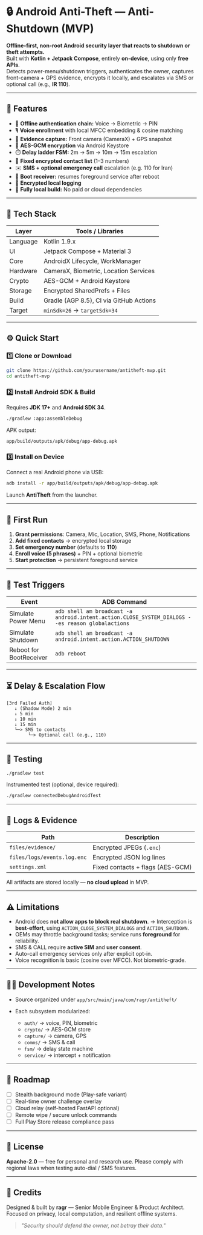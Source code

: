 # 🔒 Android Anti-Theft — Anti-Shutdown (MVP)

**Offline-first, non-root Android security layer that reacts to shutdown or theft attempts.**  
Built with **Kotlin + Jetpack Compose**, entirely **on-device**, using only **free APIs**.  
Detects power-menu/shutdown triggers, authenticates the owner, captures front-camera + GPS evidence, encrypts it locally, and escalates via SMS or optional call (e.g., **IR 110**).

---

## 🚀 Features

- 🧠 **Offline authentication chain:** Voice → Biometric → PIN  
- 🎙️ **Voice enrollment** with local MFCC embedding & cosine matching  
- 📸 **Evidence capture:** Front camera (CameraX) + GPS snapshot  
- 🔐 **AES-GCM encryption** via Android Keystore  
- ⏱️ **Delay ladder FSM:** 2m → 5m → 10m → 15m escalation  
- 📱 **Fixed encrypted contact list** (1–3 numbers)  
- ✉️ **SMS + optional emergency call** escalation (e.g. 110 for Iran)  
- 🔁 **Boot receiver:** resumes foreground service after reboot  
- 🧾 **Encrypted local logging**  
- 🧩 **Fully local build:** No paid or cloud dependencies  

---

## 🧱 Tech Stack

| Layer | Tools / Libraries |
|-------|--------------------|
| Language | Kotlin 1.9.x |
| UI | Jetpack Compose + Material 3 |
| Core | AndroidX Lifecycle, WorkManager |
| Hardware | CameraX, Biometric, Location Services |
| Crypto | AES-GCM + Android Keystore |
| Storage | Encrypted SharedPrefs + Files |
| Build | Gradle (AGP 8.5), CI via GitHub Actions |
| Target | `minSdk=26` → `targetSdk=34` |

---

## ⚙️ Quick Start

### 1️⃣ Clone or Download
```bash
git clone https://github.com/yourusername/antitheft-mvp.git
cd antitheft-mvp
````

### 2️⃣ Install Android SDK & Build

Requires **JDK 17+** and **Android SDK 34**.

```bash
./gradlew :app:assembleDebug
```

APK output:

```
app/build/outputs/apk/debug/app-debug.apk
```

### 3️⃣ Install on Device

Connect a real Android phone via USB:

```bash
adb install -r app/build/outputs/apk/debug/app-debug.apk
```

Launch **AntiTheft** from the launcher.

---

## 📲 First Run

1. **Grant permissions**: Camera, Mic, Location, SMS, Phone, Notifications
2. **Add fixed contacts** → encrypted local storage
3. **Set emergency number** (defaults to **110**)
4. **Enroll voice (5 phrases)** + PIN + optional biometric
5. **Start protection** → persistent foreground service

---

## 🔁 Test Triggers

| Event                   | ADB Command                                                                                      |
| ----------------------- | ------------------------------------------------------------------------------------------------ |
| Simulate Power Menu     | `adb shell am broadcast -a android.intent.action.CLOSE_SYSTEM_DIALOGS --es reason globalactions` |
| Simulate Shutdown       | `adb shell am broadcast -a android.intent.action.ACTION_SHUTDOWN`                                |
| Reboot for BootReceiver | `adb reboot`                                                                                     |

---

## ⏳ Delay & Escalation Flow

```
[3rd Failed Auth] 
   ↓ (Shadow Mode) 2 min
   ↓ 5 min
   ↓ 10 min
   ↓ 15 min
   └─> SMS to contacts
        └─> Optional call (e.g., 110)
```

---

## 🧪 Testing

```bash
./gradlew test
```

Instrumented test (optional, device required):

```bash
./gradlew connectedDebugAndroidTest
```

---

## 📂 Logs & Evidence

| Path                        | Description                      |
| --------------------------- | -------------------------------- |
| `files/evidence/`           | Encrypted JPEGs (`.enc`)         |
| `files/logs/events.log.enc` | Encrypted JSON log lines         |
| `settings.xml`              | Fixed contacts + flags (AES-GCM) |

All artifacts are stored locally — **no cloud upload** in MVP.

---

## ⚠️ Limitations

* Android does **not allow apps to block real shutdown**.
  → Interception is **best-effort**, using `ACTION_CLOSE_SYSTEM_DIALOGS` and `ACTION_SHUTDOWN`.
* OEMs may throttle background tasks; service runs **foreground** for reliability.
* SMS & CALL require **active SIM** and **user consent**.
* Auto-call emergency services only after explicit opt-in.
* Voice recognition is basic (cosine over MFCC). Not biometric-grade.

---

## 🧑‍💻 Development Notes

* Source organized under `app/src/main/java/com/ragr/antitheft/`
* Each subsystem modularized:

  * `auth/` → voice, PIN, biometric
  * `crypto/` → AES-GCM store
  * `capture/` → camera, GPS
  * `comms/` → SMS & call
  * `fsm/` → delay state machine
  * `service/` → intercept + notification

---

## 🧩 Roadmap

* [ ] Stealth background mode (Play-safe variant)
* [ ] Real-time owner challenge overlay
* [ ] Cloud relay (self-hosted FastAPI optional)
* [ ] Remote wipe / secure unlock commands
* [ ] Full Play Store release compliance pass

---

## 📜 License

**Apache-2.0** — free for personal and research use.
Please comply with regional laws when testing auto-dial / SMS features.

---

## 🧠 Credits

Designed & built by **ragr** — Senior Mobile Engineer & Product Architect.
Focused on privacy, local computation, and resilient offline systems.

> *"Security should defend the owner, not betray their data."*
